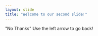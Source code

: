 ```yaml
---
layout: slide
title: "Welcome to our second slide!"
---
```

"No Thanks"
Use the left arrow to go back!
